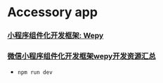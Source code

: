 # Accessory app

### [小程序组件化开发框架: Wepy](https://github.com/Tencent/wepy)
### [微信小程序组件化开发框架wepy开发资源汇总](https://github.com/aben1188/awesome-wepy)

* ```npm run dev``` 
